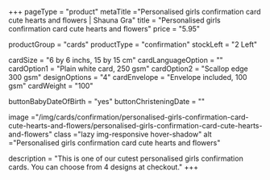 +++
pageType = "product"
metaTitle ="Personalised girls confirmation card cute hearts and flowers | Shauna Gra"
title = "Personalised girls confirmation card cute hearts and flowers"
price = "5.95"

productGroup = "cards"
productType = "confirmation"
stockLeft = "2 Left" 
 
cardSize = "6 by 6 inchs, 15 by 15 cm"
cardLanguageOption = ""
cardOption1 = "Plain white card, 250 gsm"
cardOption2 = "Scallop edge 300 gsm"
designOptions = "4"
cardEnvelope = "Envelope included, 100 gsm"
cardWeight = "100"

buttonBabyDateOfBirth = "yes"
buttonChristeningDate = ""
 
image ="/img/cards/confirmation/personalised-girls-confirmation-card-cute-hearts-and-flowers/personalised-girls-confirmation-card-cute-hearts-and-flowers"
class ="lazy img-responsive hover-shadow"
alt ="Personalised girls confirmation card cute hearts and flowers"
 
description = "This is one of our cutest personalised girls confirmation cards. You can choose from 4 designs at checkout."
+++
